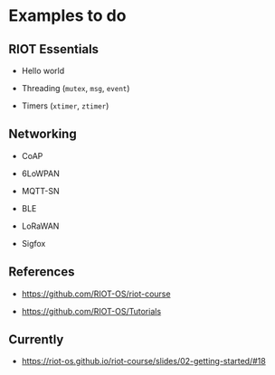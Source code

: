 # Examples to do

## RIOT Essentials

- Hello world

- Threading (`mutex`, `msg`, `event`)

- Timers (`xtimer`, `ztimer`)

## Networking

- CoAP

- 6LoWPAN

- MQTT-SN

- BLE

- LoRaWAN

- Sigfox

## References

- https://github.com/RIOT-OS/riot-course

- https://github.com/RIOT-OS/Tutorials

## Currently

- https://riot-os.github.io/riot-course/slides/02-getting-started/#18
